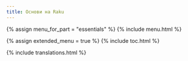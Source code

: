 ```yaml
---
title: Основи на Raku
---
```


{% assign menu_for_part = "essentials" %}
{% include menu.html %}

{% assign extended_menu = true %}
{% include toc.html %}

{% include translations.html %}
